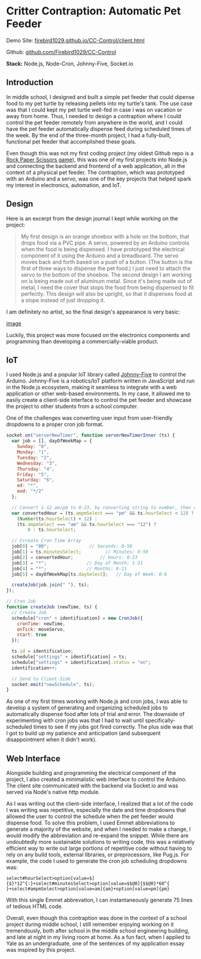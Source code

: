 # Critter Contraption: Automatic Pet Feeder

Demo Site: [firebird1029.github.io/CC-Control/client.html](https://firebird1029.github.io/CC-Control/client.html)

Github: [github.com/Firebird1029/CC-Control](https://github.com/Firebird1029/CC-Control)

**Stack:** Node.js, Node-Cron, Johnny-Five, Socket.io

## Introduction

In middle school, I designed and built a simple pet feeder that could dipense food to my pet turtle by releasing pellets into my turtle's tank. The use case was that I could kept my pet turtle well-fed in case I was on vacation or away from home. Thus, I needed to design a contraption where I could control the pet feeder remotely from anywhere in the world, and I could have the pet feeder automatically dispense feed during scheduled times of the week. By the end of the three-month project, I had a fully-built, functional pet feeder that accomplished these goals.

Even though this was not my first coding project (my oldest Github repo is a [Rock Paper Scissors game](http://firebird1029.github.io/Rock-Paper-Scissors)), this was one of my first projects into Node.js and connecting the backend and frontend of a web application, all in the context of a physical pet feeder. The contraption, which was prototyped with an Arduino and a servo, was one of the key projects that helped spark my interest in electronics, automation, and IoT.

## Design

Here is an excerpt from the design journal I kept while working on the project:

> My first design is an orange shoebox with a hole on the bottom, that drops food via a PVC pipe. A servo, powered by an Arduino controls when the food is being dispensed. I have prototyped the electrical component of it using the Arduino and a breadboard. The servo moves back and forth based on a push of a button. (The button is the first of three ways to dispense the pet food.) I just need to attach the servo to the bottom of the shoebox.
> The second design I am working on is being made out of aluminum metal. Since it's being made out of metal, I need the cover that stops the food from being dispensed to fit perfectly. This design will also be upright, so that it dispenses food at a slope instead of just dropping it.

I am definitely no artist, so the final design's appearance is very basic:

<!-- TODO -->
[image](image)

Luckily, this project was more focused on the electronics components and programming than developing a commercially-viable product.

## IoT

I used Node.js and a popular IoT library called [Johnny-Five](http://johnny-five.io) to control the Arduino. Johnny-Five is a robotics/IoT platform written in JavaScript and run in the Node.js ecosystem, making it seamless to integrate with a web application or other web-based environments. In my case, it allowed me to easily create a client-side interface to control the pet feeder and showcase the project to other students from a school computer.

One of the challenges was converting user input from user-friendly dropdowns to a proper cron job format.

```javascript
socket.on("serverNewTimer", function serverNewTimerInner (ts) {
  var job = [], dayOfWeekMap = {
    Sunday: "0",
    Monday: "1",
    Tuesday: "2",
    Wednesday: "3",
    Thursday: "4",
    Friday: "5",
    Saturday: "6",
    ed: "*",
    eod: "*/2"
  };

  // Convert 1-12 am/pm to 0-23, by converting string to number, then converting back
  var convertedHour = (ts.ampmSelect === "pm" && ts.hourSelect < 12) ?
    (Number(ts.hourSelect) + 12) :
    (ts.ampmSelect === "am" && ts.hourSelect === "12") ?
        0 : ts.hourSelect;

  // Ccreate Cron Time Array
  job[0] = "00";               // Seconds: 0-59
  job[1] = ts.minutesSelect;         // Minutes: 0-59
  job[2] = convertedHour;          // Hours: 0-23
  job[3] = "*";               // Day of Month: 1-31
  job[4] = "*";               // Months: 0-11
  job[5] = dayOfWeekMap[ts.daySelect];   // Day of Week: 0-6

  createJob(job.join(" "), ts);
});

// Cron Job
function createJob (newTime, ts) {
  // Create Job
  schedule["cron" + identification] = new CronJob({
    cronTime: newTime,
    onTick: moveServo,
    start: true
  });

  ts.id = identification;
  schedule["settings" + identification] = ts;
  schedule["settings" + identification].status = "on";
  identification++;

  // Send to Client-Side
  socket.emit("newSchedule", ts);
}
```

As one of my first times working with Node.js and cron jobs, I was able to develop a system of generating and organizing scheduled jobs to automatically dispense food after lots of trial and error. The downside of experimenting with cron jobs was that I had to wait until specifically-scheduled times to see if my jobs got fired correctly. The plus side was that I got to build up my patience and anticipation (and subsequent disappointment when it didn't work).

## Web Interface

Alongside building and programming the electrical component of the project, I also created a minimalistic web interface to control the Arduino. The client site communicated with the backend via Socket.io and was served via Node's native http module.

As I was writing out the client-side interface, I realized that a lot of the code I was writing was repetitive, especially the date and time dropdowns that allowed the user to control the schedule when the pet feeder would dispense food. To solve this problem, I used Emmet abbreviations to generate a majority of the website, and when I needed to make a change, I would modify the abbreviation and re-expand the snippet. While there are undoubtedly more sustainable solutions to writing code, this was a relatively efficient way to write out large portions of repetitive code without having to rely on any build tools, external libraries, or preprocessors, like Pug.js. For example, the code I used to generate the cron job scheduling dropdowns was:

`select#hourSelect>option[value=$]{$}*12^{:}+select#minutesSelect>option[value=$$@0]{$$@0}*60^{ }+select#ampmSelect>option[value=am]{am}+option[value=pm]{pm}`

With this single Emmet abbrevation, I can instantaneously generate 75 lines of tedious HTML code.

Overall, even though this contraption was done in the context of a school project during middle school, I still remember enjoying working on it tremendously, both after school in the middle school engineering building, and late at night in my living room at home. As a fun fact, when I applied to Yale as an undergraduate, one of the sentences of my application essay was inspired by this project.
